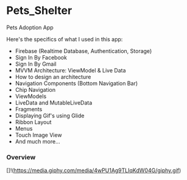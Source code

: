 # Pets_Shelter
Pets Adoption App

Here's the specifics of what I used in this app:

- Firebase (Realtime Database, Authentication, Storage)
- Sign In By Facebook
- Sign In By Gmail
- MVVM Architecture: ViewModel & Live Data
- How to design an architecture
- Navigation Components (Bottom Navigation Bar)
- Chip Navigation
- ViewModels
- LiveData and MutableLiveData
- Fragments
- Displaying Gif's using Glide
- Ribbon Layout
- Menus
- Touch Image View
- And much more...

### Overview

[]!(https://media.giphy.com/media/4wPU1Ag9TLIqKdW04G/giphy.gif)

